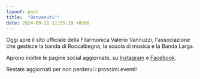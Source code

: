 ```yaml
---
layout: post
title:  "Benvenuti!"
date: 2024-09-21 11:55:10 +0200
---
```


Oggi apre il sito ufficiale della Filarmonica Valerio Vannuzzi, l'associazione che gestisce la banda di Roccalbegna, la scuola di musica e la Banda Larga.

Aprono inoltre le pagine social aggiornate, su [Instagram](https://www.instagram.com/la.bandalarga) e [Facebook](https://www.facebook.com/people/Filarmonica-Vannuzzi/61566380846466).

Restate aggiornati per non perdervi i prossimi eventi!
